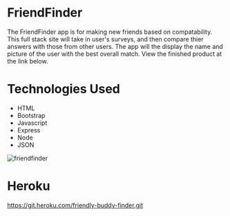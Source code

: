 # FriendFinder

The FriendFinder app is for making new friends based on compatability.  This full stack site will take in user's surveys, and then compare thier answers with those from other users.  The app will the display the name and picture of the user with the best overall match.  View the finished product at the link below.


# Technologies Used

* HTML
* Bootstrap
* Javascript
* Express
* Node
* JSON

![friendfinder](https://user-images.githubusercontent.com/36867791/51631238-c5814800-1f11-11e9-8337-b976c2a1f2a4.png)

# Heroku

https://git.heroku.com/friendly-buddy-finder.git
